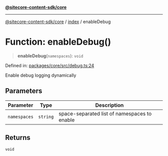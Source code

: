 [**@sitecore-content-sdk/core**](../../README.md)

***

[@sitecore-content-sdk/core](../../README.md) / [index](../README.md) / enableDebug

# Function: enableDebug()

> **enableDebug**(`namespaces`): `void`

Defined in: [packages/core/src/debug.ts:24](https://github.com/Sitecore/xmc-jss-dev/blob/f62fda45ad3407dd6bbe9ef6536a99934293651e/packages/core/src/debug.ts#L24)

Enable debug logging dynamically

## Parameters

| Parameter | Type | Description |
| ------ | ------ | ------ |
| `namespaces` | `string` | space-separated list of namespaces to enable |

## Returns

`void`
